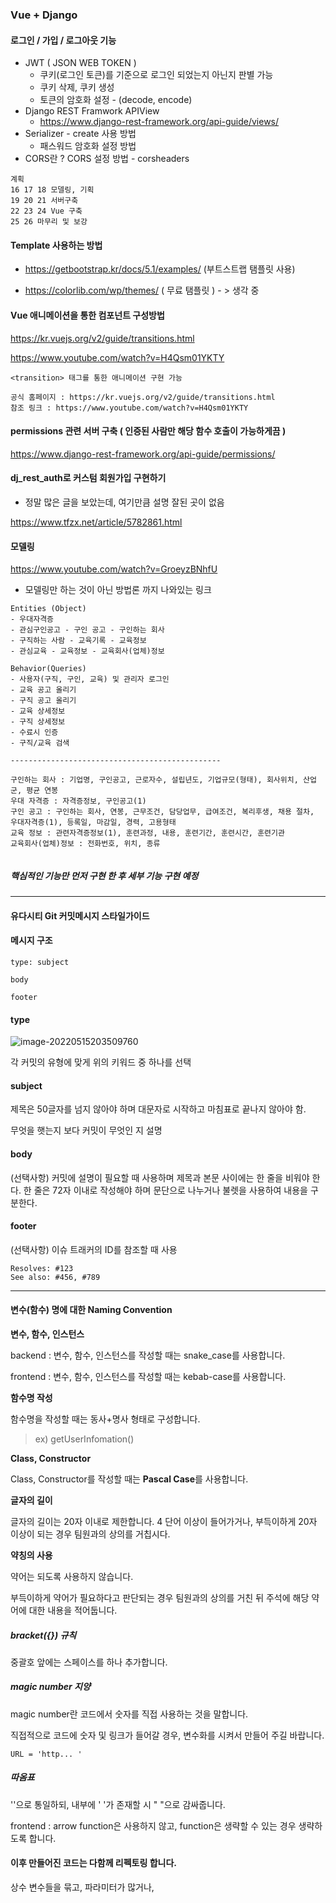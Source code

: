 ### Vue + Django



#### 로그인 / 가입 / 로그아웃 기능

- JWT ( JSON WEB TOKEN ) 
  - 쿠키(로그인 토큰)를 기준으로 로그인 되었는지 아닌지 판별 가능
  - 쿠키 삭제, 쿠키 생성
  - 토큰의 암호화 설정 - (decode, encode)
- Django REST Framwork APIView 
  - https://www.django-rest-framework.org/api-guide/views/
- Serializer - create 사용 방법
  - 패스워드 암호화 설정 방법
- CORS란 ? CORS 설정 방법 - corsheaders



```
계획
16 17 18 모델링, 기획
19 20 21 서버구축
22 23 24 Vue 구축
25 26 마무리 및 보강
```



#### Template 사용하는 방법

- https://getbootstrap.kr/docs/5.1/examples/ (부트스트랩 탬플릿 사용)

- https://colorlib.com/wp/themes/ ( 무료 탬플릿 ) - > 생각 중



#### Vue 애니메이션을 통한 컴포넌트 구성방법

https://kr.vuejs.org/v2/guide/transitions.html

https://www.youtube.com/watch?v=H4Qsm01YKTY 

```
<transition> 태그를 통한 애니메이션 구현 가능

공식 홈페이지 : https://kr.vuejs.org/v2/guide/transitions.html
참조 링크 : https://www.youtube.com/watch?v=H4Qsm01YKTY 
```



#### permissions 관련 서버 구축 ( 인증된 사람만 해당 함수 호출이 가능하게끔 )

https://www.django-rest-framework.org/api-guide/permissions/



#### dj_rest_auth로 커스텀 회원가입 구현하기

- 정말 많은 글을 보았는데, 여기만큼 설명 잘된 곳이 없음

https://www.tfzx.net/article/5782861.html



#### 모델링

https://www.youtube.com/watch?v=GroeyzBNhfU 

- 모델링만 하는 것이 아닌 방법론 까지 나와있는 링크

```
Entities (Object)
- 우대자격증
- 관심구인공고 - 구인 공고 - 구인하는 회사
- 구직하는 사람 - 교육기록 - 교육정보
- 관심교육 - 교육정보 - 교육회사(업체)정보

Behavior(Queries)
- 사용자(구직, 구인, 교육) 및 관리자 로그인
- 교육 공고 올리기
- 구직 공고 올리기
- 교육 상세정보
- 구직 상세정보
- 수료시 인증
- 구직/교육 검색

-----------------------------------------------

구인하는 회사 : 기업명, 구인공고, 근로자수, 설립년도, 기업규모(형태), 회사위치, 산업군, 평균 연봉
우대 자격증 : 자격증정보, 구인공고(1)
구인 공고 : 구인하는 회사, 연봉, 근무조건, 담당업무, 급여조건, 복리후생, 채용 절차, 우대자격증(1), 등록일, 마감일, 경력, 고용형태
교육 정보 : 관련자격증정보(1), 훈련과정, 내용, 훈련기간, 훈련시간, 훈련기관 
교육회사(업체)정보 : 전화번호, 위치, 종류


```

##### 핵심적인 기능만 먼저 구현 한 후 세부 기능 구현 예정





---

#### 유다시티 Git 커밋메시지 스타일가이드

#### 메시지 구조

```
type: subject

body

footer
```

#### type

![image-20220515203509760](5-15정리.assets/image-20220515203509760.png)

각 커밋의 유형에 맞게 위의 키워드 중 하나를 선택

#### subject

제목은 50글자를 넘지 않아야 하며 대문자로 시작하고 마침표로 끝나지 않아야 함. 

무엇을 햇는지 보다 커밋이 무엇인 지 설명

#### body

(선택사항) 커밋에 설명이 필요할 때 사용하며 제목과 본문 사이에는 한 줄을 비워야 한다. 한 줄은 72자 이내로 작성해야 하며 문단으로 나누거나 불렛을 사용하여 내용을 구분한다.

#### footer

(선택사항) 이슈 트래커의 ID를 참조할 때 사용

```
Resolves: #123
See also: #456, #789
```



---





#### 변수(함수) 명에 대한 Naming Convention

**변수, 함수, 인스턴스**

backend : 변수, 함수, 인스턴스를 작성할 때는 snake_case를 사용합니다.

frontend : 변수, 함수, 인스턴스를 작성할 때는 kebab-case를 사용합니다.

 

**함수명 작성**

함수명을 작성할 때는 동사+명사 형태로 구성합니다.

> ex) getUserInfomation()

 

**Class, Constructor**

Class, Constructor를 작성할 때는 **Pascal Case**를 사용합니다.

 

**글자의 길이**

글자의 길이는 20자 이내로 제한합니다. 4 단어 이상이 들어가거나, 부득이하게 20자 이상이 되는 경우 팀원과의 상의를 거칩시다.

 

**약칭의 사용**

약어는 되도록 사용하지 않습니다.

부득이하게 약어가 필요하다고 판단되는 경우 팀원과의 상의를 거친 뒤 주석에 해당 약어에 대한 내용을 적어둡니다.



##### bracket({}) 규칙

중괄호 앞에는 스페이스를 하나 추가합니다.



##### magic number 지양

magic number란 코드에서 숫자를 직접 사용하는 것을 말합니다. 

직접적으로 코드에 숫자 및 링크가 들어갈 경우, 변수화를 시켜서 만들어 주길 바랍니다.

```
URL = 'http... ' 
```



##### 따옴표

''으로 통일하되, 내부에 ' '가 존재할 시 " "으로 감싸줍니다.

frontend : arrow function은 사용하지 않고, function은 생략할 수 있는 경우 생략하도록 합니다.



#### 이후 만들어진 코드는 다함께 리펙토링 합니다.

상수 변수들을 묶고, 파라미터가 많거나, 